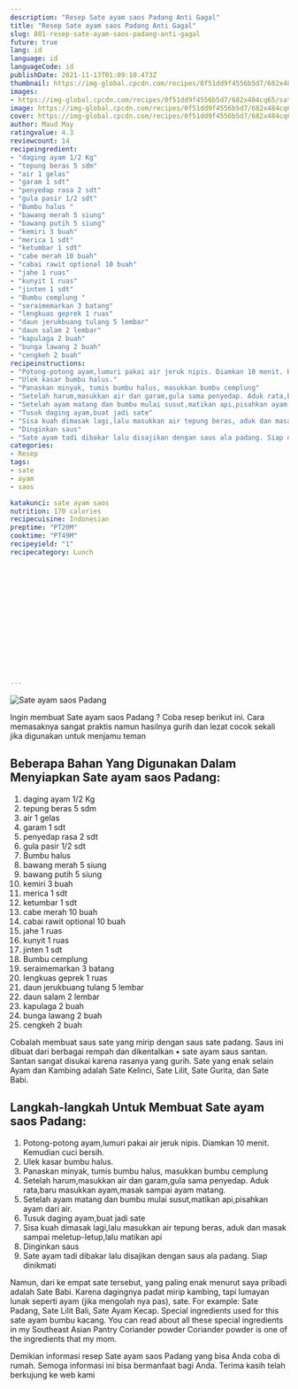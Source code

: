 ```yaml
---
description: "Resep Sate ayam saos Padang Anti Gagal"
title: "Resep Sate ayam saos Padang Anti Gagal"
slug: 801-resep-sate-ayam-saos-padang-anti-gagal
future: true
lang: id
language: id
languageCode: id
publishDate: 2021-11-13T01:09:10.473Z 
thumbnail: https://img-global.cpcdn.com/recipes/0f51dd9f4556b5d7/682x484cq65/sate-ayam-saos-padang-foto-resep-utama.png
images:
- https://img-global.cpcdn.com/recipes/0f51dd9f4556b5d7/682x484cq65/sate-ayam-saos-padang-foto-resep-utama.png
image: https://img-global.cpcdn.com/recipes/0f51dd9f4556b5d7/682x484cq65/sate-ayam-saos-padang-foto-resep-utama.png
cover: https://img-global.cpcdn.com/recipes/0f51dd9f4556b5d7/682x484cq65/sate-ayam-saos-padang-foto-resep-utama.png
author: Maud May
ratingvalue: 4.3
reviewcount: 14
recipeingredient:
- "daging ayam 1/2 Kg"
- "tepung beras 5 sdm"
- "air 1 gelas"
- "garam 1 sdt"
- "penyedap rasa 2 sdt"
- "gula pasir 1/2 sdt"
- "Bumbu halus "
- "bawang merah 5 siung"
- "bawang putih 5 siung"
- "kemiri 3 buah"
- "merica 1 sdt"
- "ketumbar 1 sdt"
- "cabe merah 10 buah"
- "cabai rawit optional 10 buah"
- "jahe 1 ruas"
- "kunyit 1 ruas"
- "jinten 1 sdt"
- "Bumbu cemplung "
- "seraimemarkan 3 batang"
- "lengkuas geprek 1 ruas"
- "daun jerukbuang tulang 5 lembar"
- "daun salam 2 lembar"
- "kapulaga 2 buah"
- "bunga lawang 2 buah"
- "cengkeh 2 buah"
recipeinstructions:
- "Potong-potong ayam,lumuri pakai air jeruk nipis. Diamkan 10 menit. Kemudian cuci bersih."
- "Ulek kasar bumbu halus."
- "Panaskan minyak, tumis bumbu halus, masukkan bumbu cemplung"
- "Setelah harum,masukkan air dan garam,gula sama penyedap. Aduk rata,baru masukkan ayam,masak sampai ayam matang."
- "Setelah ayam matang dan bumbu mulai susut,matikan api,pisahkan ayam dari air."
- "Tusuk daging ayam,buat jadi sate"
- "Sisa kuah dimasak lagi,lalu masukkan air tepung beras, aduk dan masak sampai meletup-letup,lalu matikan api"
- "Dinginkan saus"
- "Sate ayam tadi dibakar lalu disajikan dengan saus ala padang. Siap dinikmati"
categories:
- Resep
tags:
- sate
- ayam
- saos

katakunci: sate ayam saos 
nutrition: 170 calories
recipecuisine: Indonesian
preptime: "PT20M"
cooktime: "PT49M"
recipeyield: "1"
recipecategory: Lunch


     
    
    
    
    
    
    
    
    
    
    
      
    
---
```



![Sate ayam saos Padang](https://img-global.cpcdn.com/recipes/0f51dd9f4556b5d7/682x484cq65/sate-ayam-saos-padang-foto-resep-utama.png)

Ingin membuat Sate ayam saos Padang ? Coba resep berikut ini. Cara memasaknya sangat praktis namun hasilnya gurih dan lezat cocok sekali jika digunakan untuk menjamu teman

<!--inarticleads1-->

## Beberapa Bahan Yang Digunakan Dalam Menyiapkan Sate ayam saos Padang:

1. daging ayam 1/2 Kg
1. tepung beras 5 sdm
1. air 1 gelas
1. garam 1 sdt
1. penyedap rasa 2 sdt
1. gula pasir 1/2 sdt
1. Bumbu halus 
1. bawang merah 5 siung
1. bawang putih 5 siung
1. kemiri 3 buah
1. merica 1 sdt
1. ketumbar 1 sdt
1. cabe merah 10 buah
1. cabai rawit optional 10 buah
1. jahe 1 ruas
1. kunyit 1 ruas
1. jinten 1 sdt
1. Bumbu cemplung 
1. seraimemarkan 3 batang
1. lengkuas geprek 1 ruas
1. daun jerukbuang tulang 5 lembar
1. daun salam 2 lembar
1. kapulaga 2 buah
1. bunga lawang 2 buah
1. cengkeh 2 buah

Cobalah membuat saus sate yang mirip dengan saus sate padang. Saus ini dibuat dari berbagai rempah dan dikentalkan • sate ayam saus santan. Santan sangat disukai karena rasanya yang gurih. Sate yang enak selain Ayam dan Kambing adalah Sate Kelinci, Sate Lilit, Sate Gurita, dan Sate Babi. 

<!--inarticleads2-->

## Langkah-langkah Untuk Membuat Sate ayam saos Padang:

1. Potong-potong ayam,lumuri pakai air jeruk nipis. Diamkan 10 menit. Kemudian cuci bersih.
1. Ulek kasar bumbu halus.
1. Panaskan minyak, tumis bumbu halus, masukkan bumbu cemplung
1. Setelah harum,masukkan air dan garam,gula sama penyedap. Aduk rata,baru masukkan ayam,masak sampai ayam matang.
1. Setelah ayam matang dan bumbu mulai susut,matikan api,pisahkan ayam dari air.
1. Tusuk daging ayam,buat jadi sate
1. Sisa kuah dimasak lagi,lalu masukkan air tepung beras, aduk dan masak sampai meletup-letup,lalu matikan api
1. Dinginkan saus
1. Sate ayam tadi dibakar lalu disajikan dengan saus ala padang. Siap dinikmati


Namun, dari ke empat sate tersebut, yang paling enak menurut saya pribadi adalah Sate Babi. Karena dagingnya padat mirip kambing, tapi lumayan lunak seperti ayam (jika mengolah nya pas), sate. For example: Sate Padang, Sate Lilit Bali, Sate Ayam Kecap. Special ingredients used for this sate ayam bumbu kacang. You can read about all these special ingredients in my Southeast Asian Pantry Coriander powder Coriander powder is one of the ingredients that my mom. 

Demikian informasi  resep Sate ayam saos Padang   yang bisa Anda coba di rumah. Semoga informasi ini bisa bermanfaat bagi Anda. Terima kasih telah berkujung ke web kami
